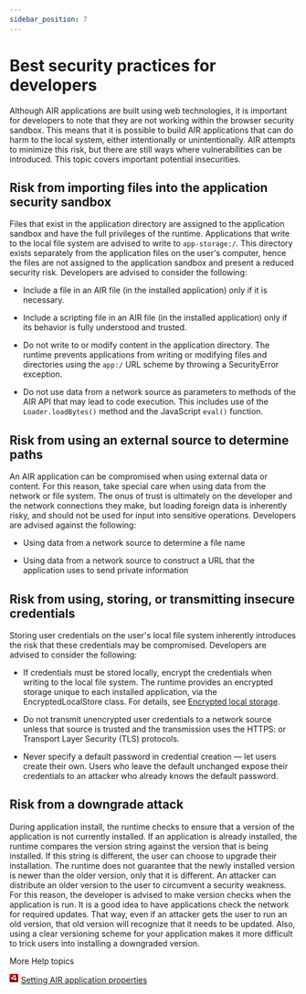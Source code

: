 ```yaml
---
sidebar_position: 7
---
```


# Best security practices for developers

Although AIR applications are built using web technologies, it is important for
developers to note that they are not working within the browser security
sandbox. This means that it is possible to build AIR applications that can do
harm to the local system, either intentionally or unintentionally. AIR attempts
to minimize this risk, but there are still ways where vulnerabilities can be
introduced. This topic covers important potential insecurities.

## Risk from importing files into the application security sandbox

Files that exist in the application directory are assigned to the application
sandbox and have the full privileges of the runtime. Applications that write to
the local file system are advised to write to `app-storage:/`. This directory
exists separately from the application files on the user's computer, hence the
files are not assigned to the application sandbox and present a reduced security
risk. Developers are advised to consider the following:

- Include a file in an AIR file (in the installed application) only if it is
  necessary.

- Include a scripting file in an AIR file (in the installed application) only if
  its behavior is fully understood and trusted.

- Do not write to or modify content in the application directory. The runtime
  prevents applications from writing or modifying files and directories using
  the `app:/` URL scheme by throwing a SecurityError exception.

- Do not use data from a network source as parameters to methods of the AIR API
  that may lead to code execution. This includes use of the `Loader.loadBytes()`
  method and the JavaScript `eval()` function.

## Risk from using an external source to determine paths

An AIR application can be compromised when using external data or content. For
this reason, take special care when using data from the network or file system.
The onus of trust is ultimately on the developer and the network connections
they make, but loading foreign data is inherently risky, and should not be used
for input into sensitive operations. Developers are advised against the
following:

- Using data from a network source to determine a file name

- Using data from a network source to construct a URL that the application uses
  to send private information

## Risk from using, storing, or transmitting insecure credentials

Storing user credentials on the user's local file system inherently introduces
the risk that these credentials may be compromised. Developers are advised to
consider the following:

- If credentials must be stored locally, encrypt the credentials when writing to
  the local file system. The runtime provides an encrypted storage unique to
  each installed application, via the EncryptedLocalStore class. For details,
  see
  [Encrypted local storage](../../files-and-data/storing-local-data/encrypted-local-storage.md).

- Do not transmit unencrypted user credentials to a network source unless that
  source is trusted and the transmission uses the HTTPS: or Transport Layer
  Security (TLS) protocols.

- Never specify a default password in credential creation — let users create
  their own. Users who leave the default unchanged expose their credentials to
  an attacker who already knows the default password.

## Risk from a downgrade attack

During application install, the runtime checks to ensure that a version of the
application is not currently installed. If an application is already installed,
the runtime compares the version string against the version that is being
installed. If this string is different, the user can choose to upgrade their
installation. The runtime does not guarantee that the newly installed version is
newer than the older version, only that it is different. An attacker can
distribute an older version to the user to circumvent a security weakness. For
this reason, the developer is advised to make version checks when the
application is run. It is a good idea to have applications check the network for
required updates. That way, even if an attacker gets the user to run an old
version, that old version will recognize that it needs to be updated. Also,
using a clear versioning scheme for your application makes it more difficult to
trick users into installing a downgraded version.

More Help topics

![](../../img/airLinkIndicator.png)
[Setting AIR application properties](https://web.archive.org/web/20221205160703/https://help.adobe.com/en_US/air/build/WS5b3ccc516d4fbf351e63e3d118666ade46-7ff1.html)
